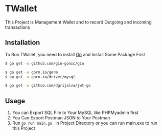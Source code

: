 # TWallet

This Project is Management Wallet and to record Outgoing and incoming transactions

## Installation

To Run TWallet, you need to install [Go](https://golang.org/dl/) and Install Some Package First

```bash
$ go get -u github.com/gin-gonic/gin
```

```bash
$ go get -u gorm.io/gorm
$ go get -u gorm.io/driver/mysql
```

```bash
$ go get -u github.com/dgrijalva/jwt-go
```
## Usage

1. You can Export SQL File to Your MySQL like PHPMyadmin first
2. You Can Export Postman JSON to Your Postman
3. Run ```go run main.go ``` in Project Directory or you can run main.exe to run this Project

